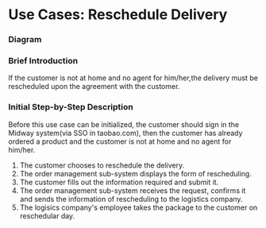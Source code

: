 # Use Cases: Reschedule Delivery

### Diagram


### Brief Introduction
If the customer is not at home and no agent for him/her,the delivery must be rescheduled upon the agreement with the customer.


### Initial Step-by-Step Description
Before this use case can be initialized, the customer should sign in the Midway system(via SSO in taobao.com), then the customer has already ordered a product and the customer is not at home and no agent for him/her.

1. The customer chooses to reschedule the delivery.
2. The order management sub-system displays the form of rescheduling.
3. The customer fills out the information required and submit it.
4. The order management sub-system receives the request, confirms it and sends the information of rescheduling to the logistics company.
5. The logisics company's employee takes the package to the customer on reschedular day.
